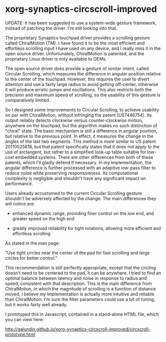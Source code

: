xorg-synaptics-circscroll-improved
==================================

UPDATE: It has been suggested to use a system-wide gesture framework, instead of patching the driver.  I'm still looking into that.

The proprietary Synaptics touchpad driver provides a scrolling gesture called ChiralMotion (TM). I have found it to be the most efficient and effortless scrolling input I have used on any device, and I really miss it in the open source driver. Unfortunately, ChiralMotion is patented, and the proprietary Linux driver is only available to OEMs.

The open source driver does provide a gesture of similar intent, called Circular Scrolling, which measures the difference in angular position relative to the center of the touchpad. However, this requires the user to divert attention and use a fairly large radius to avoid getting off-center, otherwise it will produce erratic jumps and oscillations. This also restricts both the precision and maximum speed of scrolling, so the usability of this gesture is comparatively limited.

So I designed some improvements to Circular Scrolling, to achieve usability on par with ChiralMotion, without infringing the patent (US7446754). Its output reliably detects clockwise versus counter-clockwise motion, anywhere on the touchpad, but the algorithm makes no such distinction of "chiral" state. The basic mechanism is still a difference in angular position, but relative to the previous point. In effect, it measures the change in the angles of the last two segments. This method is more similar to US patent 20110025618, but that patent specifically states that it does not apply to the use of arctangent, but rather to a simplified look-up table suitable for low-cost embedded systems. There are other differences from both of these patents, which I'll gladly defend if necessary. In my implementation, the angular difference is further processed with an adaptive low-pass filter to reduce noise while preserving responsiveness. Its computational complexity is negligible and shouldn't have any significant impact on performance.

Users already accustomed to the current Circular Scrolling gesture shouldn't be adversely affected by the change. The main differences they will notice are:

* enhanced dynamic range, providing finer control
 on the low end, and greater speed on the high end

* greatly improved reliability for tight rotations, 
 allowing more efficient and effortless scrolling

As stated in the man page:

 "Use tight circles near the center of the pad for fast scrolling 
 and large circles for better control."

This recommendation is still perfectly appropriate, except that the circling doesn't need to be centered to the pad, it can be anywhere. I tried to find an optimal balance between latency and noise in response to radius and speed, consistent with that description. This is the main difference from ChiralMotion, in which the magnitude of scrolling is a function of distance moved. I believe my implementation is actually more intuitive and reliable than ChiralMotion. I'm sure the filter parameters could use a bit of tuning, but it works fairly well already.

I prototyped this in Javascript, contained in a stand-alone HTML file, which you can view here:

http://galundin.github.io/xorg-synaptics-circscroll-improved/circscroll-prototype.html

